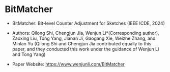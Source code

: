# BitMatcher

* BitMatcher: Bit-level Counter Adjustment for Sketches (IEEE ICDE, 2024)

* Authors: Qilong Shi, Chengjun Jia, Wenjun Li*(Corresponding author), Zaoxing Liu, Tong Yang, Jianan Ji, Gaogang Xie, Weizhe Zhang, and Minlan Yu (Qilong Shi and Chengjun Jia contributed equally to this paper, and they conducted this work under the guidance of Wenjun Li and Tong Yang)
* Paper Website: https://www.wenjunli.com/BitMatcher
